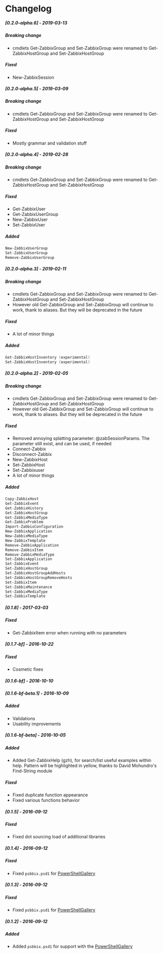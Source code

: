 # Changelog
##### [0.2.0-alpha.6] - 2019-03-13
##### Breaking change
- cmdlets Get-ZabbixGroup and Set-ZabbixGroup were renamed to Get-ZabbixHostGroup and Set-ZabbixHostGroup

##### Fixed
- New-ZabbixSession

##### [0.2.0-alpha.5] - 2019-03-09
##### Breaking change
- cmdlets Get-ZabbixGroup and Set-ZabbixGroup were renamed to Get-ZabbixHostGroup and Set-ZabbixHostGroup

##### Fixed
- Mostly grammar and validation stuff

##### [0.2.0-alpha.4] - 2019-02-28
##### Breaking change
- cmdlets Get-ZabbixGroup and Set-ZabbixGroup were renamed to Get-ZabbixHostGroup and Set-ZabbixHostGroup

##### Fixed
- Get-ZabbixUser
- Get-ZabbixUserGroup
- New-ZabbixUser
- Set-ZabbixUser

##### Added
```powershell
New-ZabbixUserGroup
Set-ZabbixUserGroup
Remove-ZabbixUserGroup
``` 

##### [0.2.0-alpha.3] - 2019-02-11
##### Breaking change
- cmdlets Get-ZabbixGroup and Set-ZabbixGroup were renamed to Get-ZabbixHostGroup and Set-ZabbixHostGroup
- However old Get-ZabbixGroup and Set-ZabbixGroup will continue to work, thank to aliases. But they will be deprecated in the future
##### Fixed
- A lot of minor things

##### Added
```powershell
Get-ZabbixHostInventory (experimental)
Set-ZabbixHostInventory (experimental)
``` 
##### [0.2.0-alpha.2] - 2019-02-05
##### Breaking change
- cmdlets Get-ZabbixGroup and Set-ZabbixGroup were renamed to Get-ZabbixHostGroup and Set-ZabbixHostGroup
- However old Get-ZabbixGroup and Set-ZabbixGroup will continue to work, thank to aliases. But they will be deprecated in the future
##### Fixed
- Removed annoying splatting parameter: @zabSessionParams. The parameter still exist, and can be used, if needed
- Connect-Zabbix
- Disconnect-Zabbix
- New-ZabbixHost
- Set-ZabbixHost
- Set-Zabbixuser
- A lot of minor things
##### Added
```powershell
Copy-ZabbixHost
Get-ZabbixEvent
Get-ZabbixHistory
Get-ZabbixHostGroup
Get-ZabbixMediaType
Get-ZabbixProblem
Import-ZabbixConfiguration
New-ZabbixApplication
New-ZabbixMediaType
New-ZabbixTemplate
Remove-ZabbixApplication
Remove-ZabbixItem
Remove-ZabbixMediaType
Set-ZabbixApplication
Set-ZabbixEvent
Set-ZabbixHostGroup
Set-ZabbixHostGroupAddHosts
Set-ZabbixHostGroupRemoveHosts
Set-ZabbixItem
Set-ZabbixMaintenance
Set-ZabbixMediaType
Set-ZabbixTemplate
``` 

##### [0.1.8] - 2017-03-03
##### Fixed 
- Get-ZabbixItem error when running with no parameters

##### [0.1.7-bf] - 2016-10-22
##### Fixed
- Cosmetic fixes

##### [0.1.6-bf] - 2016-10-10

##### [0.1.6-bf-beta.1] - 2016-10-09
##### Added
- Validations
- Usability improvements 

##### [0.1.6-bf-beta] - 2016-10-05
##### Added
- Added Get-ZabbixHelp (gzh), for search/list useful examples within help. Pattern will be highlighted in yellow, thanks to David Mohundro's Find-String module

##### Fixed 
- Fixed duplicate function appearance
- Fixed various functions behavior

##### [0.1.5] - 2016-09-12
##### Fixed 
- Fixed dot sourcing load of additional libraries

##### [0.1.4] - 2016-09-12
##### Fixed 
- Fixed `psbbix.psd1` for [PowerShellGallery](https://www.powershellgallery.com)

##### [0.1.3] - 2016-09-12
##### Fixed 
- Fixed `psbbix.psd1` for [PowerShellGallery](https://www.powershellgallery.com)

##### [0.1.2] - 2016-09-12
##### Added
- Added `psbbix.psd1` for support with the [PowerShellGallery](https://www.powershellgallery.com)
